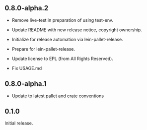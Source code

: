 ## 0.8.0-alpha.2

- Remove live-test in preparation of using test-env.

- Update README with new release notice, copyright ownership.

- Initialize for release automation via lein-pallet-release.

- Prepare for lein-pallet-release.

- Update license to EPL (from All Rights Reserved).

- Fix USAGE.md

## 0.8.0-alpha.1

- Update to latest pallet and crate conventions

## 0.1.0

Initial release.
